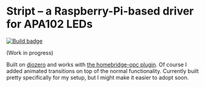 # Stript – a Raspberry-Pi-based driver for APA102 LEDs

[![Build badge](https://github.com/ryanmoelter/stript/actions/workflows/build.yml/badge.svg?branch=main)](https://github.com/ryanmoelter/splity/actions/workflows/build.yml)

(Work in progress)

Built on [diozero](https://github.com/mattjlewis/diozero) and works with [the homebridge-opc plugin](https://github.com/plasticrake/homebridge-opc). Of course I added animated transitions on top of the normal functionality. Currently built pretty specifically for my setup, but I might make it easier to adopt soon.
